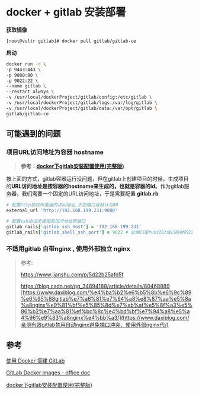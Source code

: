 # docker + gitlab 安装部署

**获取镜像**

```shell
[root@vultr gitlab]# docker pull gitlab/gitlab-ce
```

**启动**

```sh
docker run -d \
-p 9443:443 \
-p 9080:80 \
-p 9022:22 \
--name gitlab \
--restart always \
-v /usr/local/dockerProject/gitlab/config:/etc/gitlab \
-v /usr/local/dockerProject/gitlab/logs:/var/log/gitlab \
-v /usr/local/dockerProject/gitlab/data:/var/opt/gitlab \
gitlab/gitlab-ce
```



## 可能遇到的问题

### 项目URL访问地址为容器 hostname

>**参考：[docker下gitlab安装配置使用(完整版)](https://www.jianshu.com/p/080a962c35b6)**

按上面的方式，gitlab容器运行没问题，但在gitlab上创建项目的时候，生成项目的**URL访问地址是按容器的hostname来生成的，也就是容器的id**。作为gitlab服务器，我们需要一个固定的URL访问地址，于是需要配置 **gitlab.rb**

```ruby
# 配置http协议所使用的访问地址,不加端口号默认为80
external_url 'http://192.168.199.231:9080'

# 配置ssh协议所使用的访问地址和端口
gitlab_rails['gitlab_ssh_host'] = '192.168.199.231'
gitlab_rails['gitlab_shell_ssh_port'] = 9022 # 此端口是run时22端口映射的222端口
```



### 不适用gitlab 自带nginx , 使用外部独立 nginx

> 参考:
>
> https://www.jianshu.com/p/5d22b25afd5f
>
> https://blog.csdn.net/qq_34894188/article/details/80468889
> [https://www.daxiblog.com/%e4%ba%b2%e6%b5%8b%e6%9c%89%e6%95%88gitlab%e7%a6%81%e7%94%a8%e8%87%aa%e5%8a%a8nginx%e9%81%bf%e5%85%8d%e7%ab%af%e5%8f%a3%e5%86%b2%e7%aa%81%ef%bc%8c%e4%bd%bf%e7%94%a8%e5%a4%96%e9%83%a8nginx%e4%bb%a3/](https://www.daxiblog.com/亲测有效gitlab禁用自动nginx避免端口冲突，使用外部nginx代/)





## 参考

[使用 Docker 搭建 GitLab](https://zhuanlan.zhihu.com/p/63786567)

[GitLab Docker images - office doc](https://docs.gitlab.com/omnibus/docker/)

[docker下gitlab安装配置使用(完整版)](https://www.jianshu.com/p/080a962c35b6)